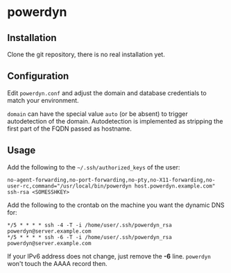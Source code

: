 powerdyn
========

Installation
------------
Clone the git repository, there is no real installation yet.

Configuration
-------------
Edit `powerdyn.conf` and adjust the domain and database credentials to match your environment.

`domain` can have the special value `auto` (or be absent) to trigger autodetection of the domain.
Autodetection is implemented as stripping the first part of the FQDN passed as hostname.

Usage
-----
Add the following to the `~/.ssh/authorized_keys` of the user:

    no-agent-forwarding,no-port-forwarding,no-pty,no-X11-forwarding,no-user-rc,command="/usr/local/bin/powerdyn host.powerdyn.example.com" ssh-rsa <SOMESSHKEY>


Add the following to the crontab on the machine you want the dynamic DNS for:

    */5 * * * * ssh -4 -T -i /home/user/.ssh/powerdyn_rsa powerdyn@server.example.com
    */5 * * * * ssh -6 -T -i /home/user/.ssh/powerdyn_rsa powerdyn@server.example.com

If your IPv6 address does not change, just remove the **-6** line. `powerdyn` won't touch the AAAA record then.
